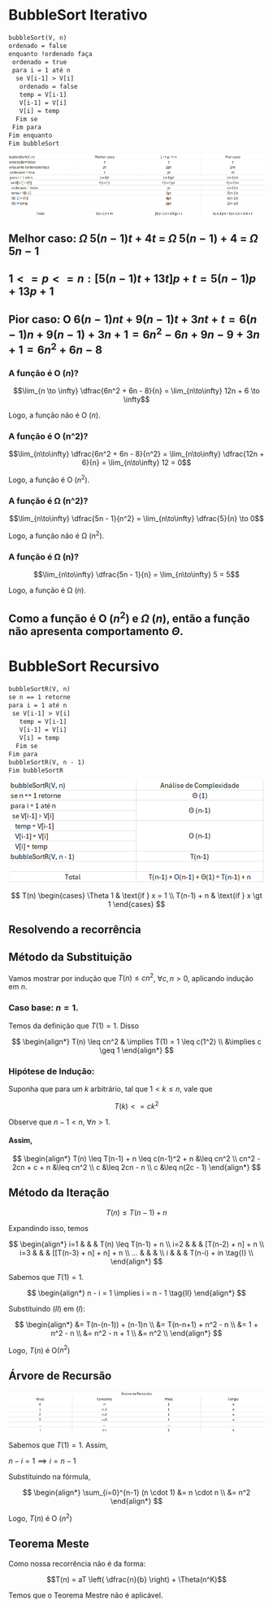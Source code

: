 # BubbleSort Iterativo
```
bubbleSort(V, n)
ordenado = false
enquanto !ordenado faça
 ordenado = true
 para i = 1 até n
  se V[i-1] > V[i]
   ordenado = false
   temp = V[i-1]
   V[i-1] = V[i]
   V[i] = temp
  Fim se
 Fim para
Fim enquanto
Fim bubbleSort
```

<p align="center">
  <!-- ![image info](./images/analise_bubble_iterativo.png "Análise do BubbleSort Iterativo") -->
  <img src="./images/analise_bubble_iterativo.png" alt="Análise do BubbleSort Iterativo"/>
</p>

## Melhor caso: $\Omega$ $5(n-1)t + 4t$ = $\Omega$ $5(n-1) + 4$ = $\Omega$ $5n - 1$

## $1 <= p <= n: [5(n-1)t + 13t]p + t = 5(n-1)p + 13p + 1$

## Pior caso: O $6(n-1)nt + 9(n-1)t + 3nt + t = 6(n-1)n + 9(n-1) + 3n + 1 = 6n^2 - 6n + 9n - 9 + 3n + 1 = 6n^2 + 6n - 8$

### A função é O ($n$)? 
 $$\lim_{n \to \infty} \dfrac{6n^2 + 6n - 8}{n} = \lim_{n\to\infty} 12n + 6 \to \infty$$

 Logo, a função não é O ($n$).
### A função é O (n^2)?
 $$\lim_{n\to\infty} \dfrac{6n^2 + 6n - 8}{n^2} = \lim_{n\to\infty} \dfrac{12n + 6}{n} = \lim_{n\to\infty} 12 = 0$$

 Logo, a função é O ($n^2$).

### A função é Ω (n^2)?
 $$\lim_{n\to\infty} \dfrac{5n - 1}{n^2} = \lim_{n\to\infty} \dfrac{5}{n} \to 0$$
 
 Logo, a função não é Ω ($n^2$).
### A função é Ω (n)?
 $$\lim_{n\to\infty} \dfrac{5n - 1}{n} = \lim_{n\to\infty} 5 = 5$$
 
 Logo, a função é Ω ($n$).

## Como a função é O ($n^2$) e $\Omega$ ($n$), então a função não apresenta comportamento $Θ$.

# BubbleSort Recursivo
```
bubbleSortR(V, n)
se n == 1 retorne
para i = 1 até n
 se V[i-1] > V[i]
   temp = V[i-1]
   V[i-1] = V[i]
   V[i] = temp
  Fim se
Fim para
bubbleSortR(V, n - 1)
Fim bubbleSortR
```

<p align="center">
  <!-- ![image info](./images/analise_bubble_recursivo.png "Análise do BubbleSort Recursivo") -->
  <img src="./images/analise_bubble_recursivo.png" alt="Análise do BubbleSort Recursivo"/>
</p>

$$
T(n) 
\begin{cases}
  \Theta 1 & \text{if } x = 1 \\
  T(n-1) + n  & \text{if } x \gt 1
\end{cases}
$$

## Resolvendo a recorrência
## Método da Substituição
Vamos mostrar por indução que $T(n) \leq cn^2$, $\forall c, n \gt 0$, aplicando indução em $n$.

### Caso base: $n = 1$.
Temos da definição que $T(1) = 1$. Disso

$$
\begin{align*}
  T(n) \leq cn^2 & \implies T(1) = 1 \leq  c(1^2) \\
                 &\implies c \geq 1
\end{align*}
$$

### Hipótese de Indução: 

Suponha que para um $k$ arbitrário, tal que $1 \lt k \leq n$, vale que

$$ T(k) <= ck^2 $$

Observe que $n-1 < n$, $\forall n > 1$.

#### Assim,
$$
\begin{align*}
  T(n) \leq T(n-1) + n \leq c(n-1)^2 + n &\leq cn^2 \\
  cn^2 - 2cn + c + n &\leq cn^2 \\
  c &\leq 2cn - n \\
  c &\leq n(2c - 1)
\end{align*}
$$

## Método da Iteração
$$ T(n) \leq T(n-1) + n $$

Expandindo isso, temos

$$
\begin{align*}
i=1 & & & T(n) \leq  T(n-1) + n \\
i=2 & & & [T(n-2) + n] + n \\
i=3 & & & [[T(n-3) + n] + n] + n \\
... & & & \\
i   & & & T(n-i) + in \tag{I} \\
\end{align*}
$$

Sabemos que $T(1) = 1$.

$$
\begin{align*}
n - i = 1 \implies i = n - 1 \tag{II}
\end{align*}
$$

Substituindo $(II)$ em $(I)$:

$$
\begin{align*}
&= T(n-(n-1)) + (n-1)n  \\
&= T(n-n+1) + n^2 - n \\
&= 1 + n^2 - n \\
&= n^2 - n + 1 \\
&= n^2 \\
\end{align*}
$$

Logo, $T(n)$ é O($n^2$)

## Árvore de Recursão
<p align="center">
  <!-- ![image info](./images/tabela_arvore_recursao.png "Tabela da Árvore de Recursão") -->
  <img src="./images/tabela_arvore_recursao.png" alt="Tabela da Árvore de Recursão"/>
</p>

Sabemos que $T(1) = 1$. Assim,

$n-i = 1 \implies i = n-1$

Substituindo na fórmula,

$$
\begin{align*}
 \sum_{i=0}^{n-1} (n \cdot 1) &= n \cdot n \\
 &= n^2
\end{align*}
$$

Logo, $T(n)$ é O $(n^2)$

## Teorema Meste
Como nossa recorrência não é da forma:

$$T(n) = aT \left( \dfrac{n}{b} \right) + \Theta(n^K)$$

Temos que o Teorema Mestre não é aplicável.